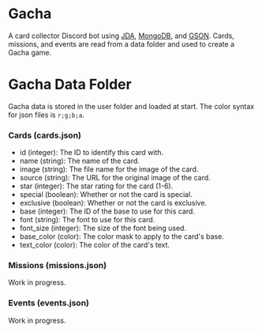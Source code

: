 # Gacha

A card collector Discord bot using [JDA](https://github.com/DV8FromTheWorld/JDA), [MongoDB](https://github.com/mongodb/mongo), and [GSON](https://github.com/google/gson). Cards, missions, and events are read from a data folder and used to create a Gacha game.

# Gacha Data Folder

Gacha data is stored in the user folder and loaded at start.
The color syntax for json files is `r;g;b;a`.

### Cards (cards.json)
- id (integer): The ID to identify this card with.
- name (string): The name of the card.
- image (string): The file name for the image of the card.
- source (string): The URL for the original image of the card.
- star (integer): The star rating for the card (1-6).
- special (boolean): Whether or not the card is special.
- exclusive (boolean): Whether or not the card is exclusive.
- base (integer): The ID of the base to use for this card.
- font (string): The font to use for this card.
- font_size (integer): The size of the font being used.
- base_color (color): The color mask to apply to the card's base.
- text_color (color): The color of the card's text.

### Missions (missions.json)
Work in progress.

### Events (events.json)
Work in progress.

